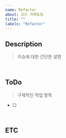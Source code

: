 ```yaml
---
name: Refactor
about: 코드 리팩토링
title: ""
labels: "Refactor"
---
```


## Description

> 이슈에 대한 간단한 설명

 <br>

## ToDo

> 구체적인 작업 항목

- [ ]

<br>

## ETC
